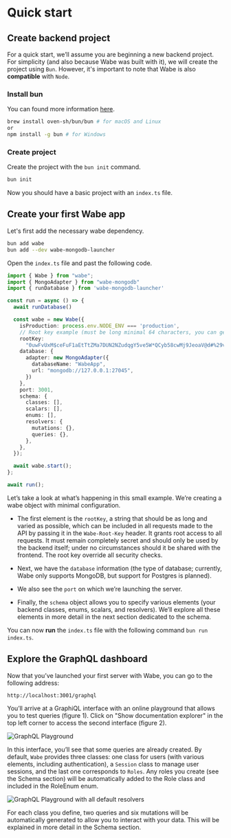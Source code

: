# Quick start

## Create backend project

For a quick start, we’ll assume you are beginning a new backend project. For simplicity (and also because Wabe was built with it), we will create the project using `Bun`. However, it's important to note that Wabe is also **compatible** with `Node`.

### Install bun

You can found more information [here](https://bun.sh/docs/installation#installing).

```sh
brew install oven-sh/bun/bun # for macOS and Linux
or
npm install -g bun # for Windows
```

### Create project

Create the project with the `bun init` command.

```sh
bun init
```

Now you should have a basic project with an `index.ts` file.

## Create your first Wabe app

Let's first add the necessary wabe dependency.

```sh
bun add wabe
bun add --dev wabe-mongodb-launcher
```

Open the `index.ts` file and past the following code.

```ts
import { Wabe } from "wabe";
import { MongoAdapter } from "wabe-mongodb"
import { runDatabase } from 'wabe-mongodb-launcher'

const run = async () => {
  await runDatabase()

  const wabe = new Wabe({
    isProduction: process.env.NODE_ENV === 'production',
    // Root key example (must be long minimal 64 characters, you can generate it online)
    rootKey:
      "0uwFvUxM$ceFuF1aEtTtZMa7DUN2NZudqgY5ve5W*QCyb58cwMj9JeoaV@d#%29v&aJzswuudVU1%nAT+rxS0Bh&OkgBYc0PH18*",
    database: {
      adapter: new MongoAdapter({
        databaseName: "WabeApp",
        url: "mongodb://127.0.0.1:27045",
      })
    },
    port: 3001,
    schema: {
      classes: [],
      scalars: [],
      enums: [],
      resolvers: {
        mutations: {},
        queries: {},
      },
    },
  });

  await wabe.start();
};

await run();
```

Let’s take a look at what’s happening in this small example. We’re creating a wabe object with minimal configuration.

- The first element is the `rootKey`, a string that should be as long and varied as possible, which can be included in all requests made to the API by passing it in the `Wabe-Root-Key` header. It grants root access to all requests. It must remain completely secret and should only be used by the backend itself; under no circumstances should it be shared with the frontend. The root key override all security checks.

- Next, we have the `database` information (the type of database; currently, Wabe only supports MongoDB, but support for Postgres is planned).

- We also see the `port` on which we’re launching the server.

- Finally, the `schema` object allows you to specify various elements (your backend classes, enums, scalars, and resolvers). We’ll explore all these elements in more detail in the next section dedicated to the schema.

You can now **run** the `index.ts` file with the following command `bun run index.ts`.

## Explore the GraphQL dashboard

Now that you’ve launched your first server with Wabe, you can go to the following address:

`http://localhost:3001/graphql`

You’ll arrive at a GraphiQL interface with an online playground that allows you to test queries (figure 1). Click on "Show documentation explorer" in the top left corner to access the second interface (figure 2).

![GraphQL Playground](/graphqlPlayground.webp)

In this interface, you’ll see that some queries are already created. By default, `Wabe` provides three classes: one class for users (with various elements, including authentication), a `Session` class to manage user sessions, and the last one corresponds to `Roles`. Any roles you create (see the Schema section) will be automatically added to the Role class and included in the RoleEnum enum.

![GraphQL Playground with all default resolvers](/graphqlPlayground2.webp)

For each class you define, two queries and six mutations will be automatically generated to allow you to interact with your data. This will be explained in more detail in the Schema section.
